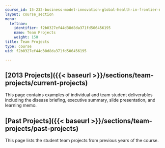 ```yaml
---
course_id: 15-232-business-model-innovation-global-health-in-frontier-markets-fall-2013
layout: course_section
menu:
  leftnav:
    identifier: f2b0327ef44d38d8da371fd506456195
    name: Team Projects
    weight: 150
title: Team Projects
type: course
uid: f2b0327ef44d38d8da371fd506456195

---
```


[2013 Projects]({{< baseurl >}}/sections/team-projects/current-projects)
------------------------------------------------------------------------

This page contains examples of individual and team student deliverables including the disease briefing, executive summary, slide presentation, and learning memo.

[Past Projects]({{< baseurl >}}/sections/team-projects/past-projects)
---------------------------------------------------------------------

This page lists the student team projects from previous years of the course.